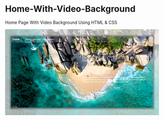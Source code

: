 # Home-With-Video-Background
Home Page With Video Background Using HTML &amp; CSS 

![Screenshot](Miniatura.png)
